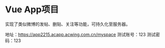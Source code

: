 # Vue App项目

实现了类似微博的发帖、删贴、关注等功能，可持久化至服务器。

地址：https://app2215.acapp.acwing.com.cn/myspace
测试账号：123 测试密码：123
